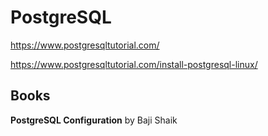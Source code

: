 # PostgreSQL


https://www.postgresqltutorial.com/

https://www.postgresqltutorial.com/install-postgresql-linux/


## Books

**PostgreSQL Configuration** by Baji Shaik

